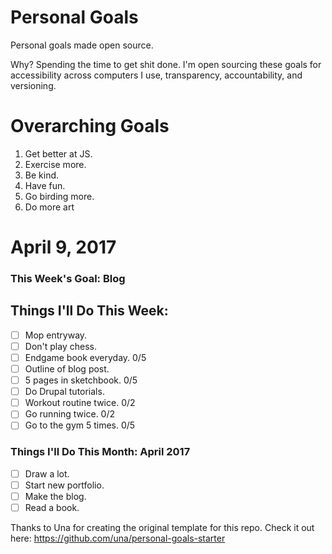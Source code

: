Personal Goals
==============

Personal goals made open source.

Why? Spending the time to get shit done. I'm open sourcing these goals for accessibility across computers I use, transparency, accountability, and versioning.

# Overarching Goals

1. Get better at JS.
2. Exercise more.
3. Be kind.
4. Have fun.
5. Go birding more.
6. Do more art

# April 9, 2017

### This Week's Goal: Blog

## Things I'll Do This Week:

- [ ] Mop entryway.
- [ ] Don't play chess.
- [ ] Endgame book everyday. 0/5
- [ ] Outline of blog post.
- [ ] 5 pages in sketchbook. 0/5
- [ ] Do Drupal tutorials.
- [ ] Workout routine twice. 0/2
- [ ] Go running twice. 0/2
- [ ] Go to the gym 5 times. 0/5

### Things I'll Do This Month: April 2017

- [ ] Draw a lot.
- [ ] Start new portfolio.
- [ ] Make the blog.
- [ ] Read a book.

Thanks to Una for creating the original template for this repo. Check it out here: https://github.com/una/personal-goals-starter